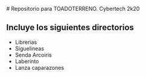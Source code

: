 # Repositorio para TOADOTERRENO. Cybertech 2k20

## Incluye los siguientes directorios
- Librerias
- Siguelineas
- Senda Arcoiris
- Laberinto
- Lanza caparazones
